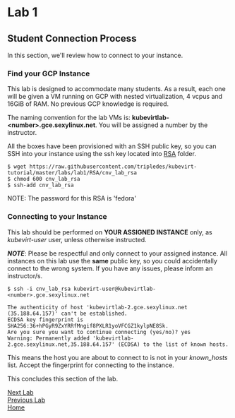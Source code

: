 # Lab 1

## Student Connection Process

In this section, we'll review how to connect to your instance.

### Find your GCP Instance

This lab is designed to accommodate many students. As a result, each one will be given a VM running on GCP with nested virtualization, 4 vcpus and 16GiB of RAM. No previous GCP knowledge is required.

The naming convention for the lab VMs is: **kubevirtlab-\<number\>.gce.sexylinux.net**. You will be assigned a number by the instructor.

All the boxes have been provisioned with an SSH public key, so you can SSH into your instance using the ssh key located into [RSA](./RSA) folder.

```console
$ wget https://raw.githubusercontent.com/tripledes/kubevirt-tutorial/master/labs/lab1/RSA/cnv_lab_rsa
$ chmod 600 cnv_lab_rsa
$ ssh-add cnv_lab_rsa
```

NOTE: The password for this RSA is 'fedora'

### Connecting to your Instance

This lab should be performed on **YOUR ASSIGNED INSTANCE** only, as *kubevirt-user* user, unless otherwise instructed.

**_NOTE_**: Please be respectful and only connect to your assigned instance. All instances on this lab use the **same** public key, so you could accidentally connect to the wrong system. If you have any issues, please inform an instructor/s.

```console
$ ssh -i cnv_lab_rsa kubevirt-user@kubevirtlab-<number>.gce.sexylinux.net

The authenticity of host 'kubevirtlab-2.gce.sexylinux.net (35.188.64.157)' can't be established.
ECDSA key fingerprint is SHA256:36+hPGyR9ZxYRRfMngif8PXLR1yoVFCGZ1kylpNE8Sk.
Are you sure you want to continue connecting (yes/no)? yes
Warning: Permanently added 'kubevirtlab-2.gce.sexylinux.net,35.188.64.157' (ECDSA) to the list of known hosts.
```

This means the host you are about to connect to is not in your *known_hosts* list. Accept the fingerprint for connecting to the instance.

This concludes this section of the lab.

[Next Lab](../lab2/lab2.md)\
[Previous Lab](../lab0/lab0.md)\
[Home](../../README.md)
